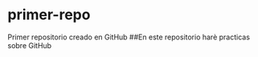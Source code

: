 # primer-repo
Primer repositorio creado en GitHub
##En este repositorio harè practicas sobre GitHub
